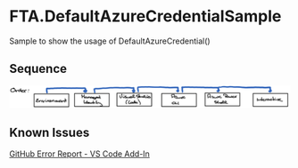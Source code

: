 # FTA.DefaultAzureCredentialSample
Sample to show the usage of DefaultAzureCredential()

## Sequence

![Sequence](img/Sequence.png)

## Known Issues

[GitHub Error Report - VS Code Add-In](https://github.com/Azure/azure-sdk-for-net/blob/main/sdk/identity/Azure.Identity/TROUBLESHOOTING.md#troubleshoot-visualstudiocodecredential-authentication-issues)

